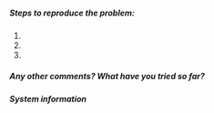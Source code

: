##### Steps to reproduce the problem:

1.
2.
3.


##### Any other comments? What have you tried so far?



##### System information


<!--
    Cut and paste the output of "mitmproxy --version".

    If you're using an older version if mitmproxy, please specify the version
    and OS.
-->
